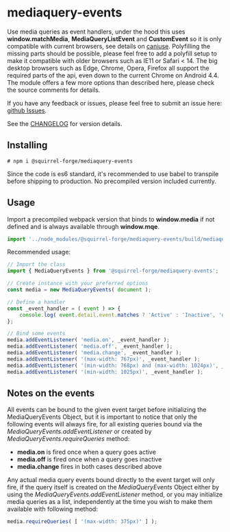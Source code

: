 # mediaquery-events

Use media queries as event handlers, under the hood this uses **window.matchMedia**, **MediaQueryListEvent** and **CustomEvent** so it is only compatible with current browsers, see details on [caniuse](https://caniuse.com/mdn-api_mediaquerylistevent_mediaquerylistevent).
Polyfilling the missing parts should be possible, please feel free to add a polyfill setup to make it compatible with older browsers such as IE11 or Safari < 14. The big desktop browsers such as Edge, Chrome, Opera, Firefox all support the required parts of the api, even down to the current Chrome on Android 4.4.
The module offers a few more options than described here, please check the source comments for details.

If you have any feedback or issues, please feel free to submit an issue here: [github Issues](https://github.com/squirrel-forge/mediaquery-events/issues).

See the [CHANGELOG](CHANGELOG.md) for version details.

## Installing
```
# npm i @squirrel-forge/mediaquery-events
```
Since the code is es6 standard, it's recommended to use babel to transpile before shipping to production.
No precompiled version included currently.

## Usage

Import a precompiled webpack version that binds to **window.media** if not defined and is always available through **window.mqe**.
```javascript
import '../node_modules/@squirrel-forge/mediaquery-events/build/mediaquery-events.min.js';
```

Recommended usage:
```javascript
// Import the class
import { MediaQueryEvents } from '@squirrel-forge/mediaquery-events';

// Create instance with your preferred options
const media = new MediaQueryEvents( document );

// Define a handler
const _event_handler = ( event ) => {
    console.log( event.detail.event.matches ? 'Active' : 'Inactive', 'query >>>', event.detail.query );
};

// Bind some events
media.addEventListener( 'media.on', _event_handler );
media.addEventListener( 'media.off', _event_handler );
media.addEventListener( 'media.change', _event_handler );
media.addEventListener( '(max-width: 767px)', _event_handler );
media.addEventListener( '(min-width: 768px) and (max-width: 1024px)', _event_handler );
media.addEventListener( '(min-width: 1025px)', _event_handler );
```

## Notes on the events

All events can be bound to the given event target before initializing the MediaQueryEvents Object,
but it is important to notice that only the following events will always fire,
for all existing queries bound via the *MediaQueryEvents.addEventListener*
or created by *MediaQueryEvents.requireQueries* method:

 - **media.on** is fired once when a query goes active
 - **media.off** is fired once when a query goes inactive
 - **media.change** fires in both cases described above

Any actual media query events bound directly to the event target will only fire,
if the query itself is created on the *MediaQueryEvents* Object either by using the *MediaQueryEvents.addEventListener* method,
or you may initialize media queries as a list, independently at the time you wish to make them available with following method:

```javascript
media.requireQueries( [ '(max-width: 375px)' ] );
```
